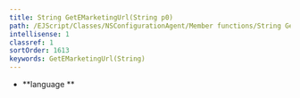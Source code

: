 ```yaml
---
title: String GetEMarketingUrl(String p0)
path: /EJScript/Classes/NSConfigurationAgent/Member functions/String GetEMarketingUrl(String p_0)
intellisense: 1
classref: 1
sortOrder: 1613
keywords: GetEMarketingUrl(String)
---
```





* **language
**


